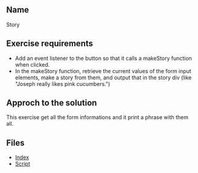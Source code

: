 ## Name 
Story
## Exercise requirements
* Add an event listener to the button so that it calls a makeStory function when
clicked.
* In the makeStory function, retrieve the current values of the form input
elements, make a story from them, and output that in the story div (like "Joseph
really likes pink cucumbers.")
## Approch to the solution
This exercise get all the form informations and it print a phrase with them all.

## Files
* [Index](index.html) 
* [Script](script/main.js) 